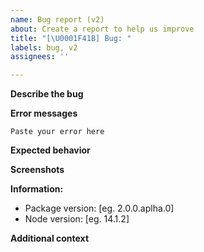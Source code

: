 ```yaml
---
name: Bug report (v2)
about: Create a report to help us improve
title: "[\U0001F41B] Bug: "
labels: bug, v2
assignees: ''

---
```


**Describe the bug**
<!-- A clear and concise description of what the bug is. -->

**Error messages**
<!-- Please format the appropriately -->
```shell
Paste your error here
```

**Expected behavior**
<!-- A clear and concise description of what you expected to happen. -->

**Screenshots**
<!-- If applicable, add screenshots to help explain your problem. -->

**Information:**
- Package version: [eg. 2.0.0.aplha.0]
- Node version: [eg. 14.1.2]

**Additional context**
<!-- Add any other context about the problem here. -->
